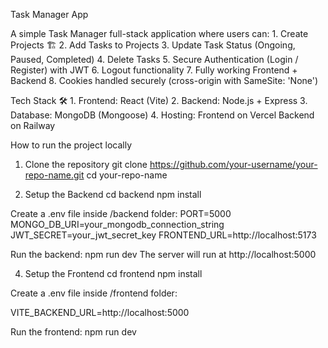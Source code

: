 Task Manager App

A simple Task Manager full-stack application where users can:
    1. Create Projects 🏗
    2. Add Tasks to Projects 
    3. Update Task Status (Ongoing, Paused, Completed) 
    4. Delete Tasks 
    5. Secure Authentication (Login / Register) with JWT 
    6. Logout functionality
    7. Fully working Frontend + Backend
    8. Cookies handled securely (cross-origin with SameSite: 'None')

Tech Stack 🛠️
    1. Frontend: React (Vite)
    2. Backend: Node.js + Express
    3. Database: MongoDB (Mongoose)
    4. Hosting:
        Frontend on Vercel
        Backend on Railway

How to run the project locally 
1. Clone the repository
  git clone https://github.com/your-username/your-repo-name.git
  cd your-repo-name

2. Setup the Backend
  cd backend
  npm install

Create a .env file inside /backend folder:
  PORT=5000
  MONGO_DB_URI=your_mongodb_connection_string
  JWT_SECRET=your_jwt_secret_key
  FRONTEND_URL=http://localhost:5173
  
Run the backend:
  npm run dev
The server will run at http://localhost:5000

4. Setup the Frontend
  cd frontend
  npm install

Create a .env file inside /frontend folder:

VITE_BACKEND_URL=http://localhost:5000

Run the frontend:
  npm run dev
